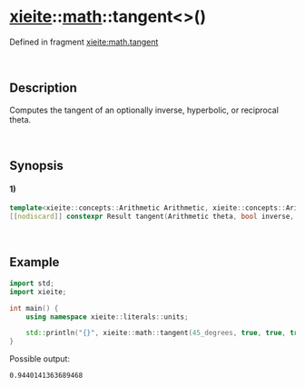 # [xieite](../../xieite.md)\:\:[math](../../math.md)\:\:tangent\<\>\(\)
Defined in fragment [xieite:math.tangent](../../../src/math/cotagent.cpp)

&nbsp;

## Description
Computes the tangent of an optionally inverse, hyperbolic, or reciprocal theta.

&nbsp;

## Synopsis
#### 1)
```cpp
template<xieite::concepts::Arithmetic Arithmetic, xieite::concepts::Arithmetic Result = std::common_type_t<double, Arithmetic>>
[[nodiscard]] constexpr Result tangent(Arithmetic theta, bool inverse, bool hyperbolic, bool reciprocal) noexcept;
```

&nbsp;

## Example
```cpp
import std;
import xieite;

int main() {
    using namespace xieite::literals::units;

    std::println("{}", xieite::math::tangent(45_degrees, true, true, true));
}
```
Possible output:
```
0.9440141363689468
```
